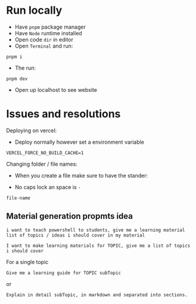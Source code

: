 # Run locally

- Have `pnpm` package manager
- Have `Node` runtime installed
- Open code `dir` in editor
- Open `Terminal` and run:

```pnpm
pnpm i
```

- The run:

```pnpm
pnpm dev
```

- Open up localhost to see website

# Issues and resolutions

Deploying on vercel:

- Deploy normally however set a environment variable

```
VERCEL_FORCE_NO_BUILD_CACHE=1
```

Changing folder / file names:

- When you create a file make sure to have the stander:

- No caps lock an space is `-`

```
file-name
```

## Material generation propmts idea 

```
i want to teach powershell to students, give me a learning material list of topics / ideas i should cover in my material 
```

```
I want to make learning materials for TOPIC, give me a list of topics i should cover
```

For a single topic 

```
Give me a learning guide for TOPIC subTopic 
```

or

```
Explain in detail subTopic, in markdown and separated into sections.
```